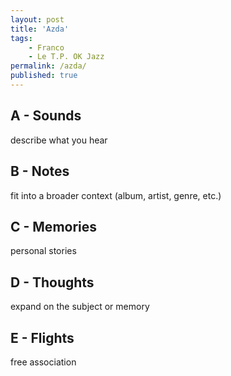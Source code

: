 ```yaml
---
layout: post
title: 'Azda'
tags:
    - Franco
    - Le T.P. OK Jazz
permalink: /azda/
published: true
---
```


## A - Sounds

describe what you hear

## B - Notes

fit into a broader context (album, artist, genre, etc.)

## C - Memories

personal stories

## D - Thoughts

expand on the subject or memory

## E - Flights

free association
